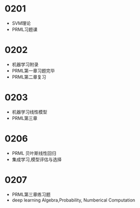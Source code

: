 # 0201
- SVM理论
- PRML习题课

# 0202
- 机器学习附录
- PRML第一章习题完毕
- PRML第二章复习

# 0203
- 机器学习线性模型
- PRML第三章

# 0206
- PRML 贝叶斯线性回归
- 集成学习,模型评估与选择

# 0207
- PRML第三章练习题
- deep learning Algebra,Probability, Numberical Computation
